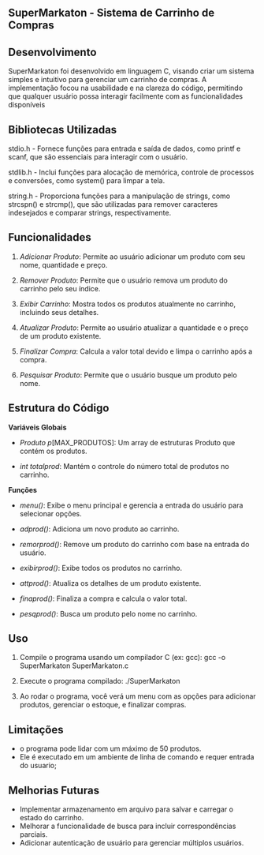 ## SuperMarkaton - Sistema de Carrinho de Compras

## Desenvolvimento
SuperMarkaton foi desenvolvido em linguagem C, visando criar um sistema simples e intuitivo para gerenciar um carrinho de compras. A implementação focou na usabilidade e na clareza do código, permitindo que qualquer usuário possa interagir facilmente com as funcionalidades disponíveis
## Bibliotecas Utilizadas
 stdio.h - Fornece funções para entrada e saída de dados, como printf e scanf, que são essenciais para interagir com o usuário.

 stdlib.h - Inclui funções para alocação de memórica, controle de processos e conversões, como system() para limpar a tela.

 string.h - Proporciona funções para a manipulação de strings, como strcspn() e strcmp(), que são utilizadas para remover caracteres indesejados e comparar strings, respectivamente.

## Funcionalidades 
1. _Adicionar Produto_: Permite ao usuário adicionar um produto com seu nome, quantidade e preço.

2. _Remover Produto_: Permite que o usuário remova um produto do carrinho pelo seu índice.

3. _Exibir Carrinho_: Mostra todos os produtos atualmente no carrinho, incluindo seus detalhes.

4. _Atualizar Produto_: Permite ao usuário atualizar a quantidade e o preço de um produto existente.

5. _Finalizar Compra_: Calcula a valor total devido e limpa o carrinho após a compra.

6. _Pesquisar Produto_: Permite que o usuário busque um produto pelo nome.

## Estrutura do Código

**Variáveis Globais**
 - _Produto p_[MAX_PRODUTOS]: Um array de estruturas Produto que contém os produtos.

 - _int totalprod_: Mantém o controle do número total de produtos no carrinho.

**Funções**

- _menu()_: Exibe o menu principal e gerencia a entrada do usuário para selecionar opções.

- _adprod()_: Adiciona um novo produto ao carrinho.

- _remorprod()_: Remove um produto do carrinho com base na entrada do usuário.

- _exibirprod()_: Exibe todos os produtos no carrinho.

- _attprod()_: Atualiza os detalhes de um produto existente.

- _finaprod()_: Finaliza a compra e calcula o valor total.

- _pesqprod()_: Busca um produto pelo nome no carrinho.
 

## Uso

1. Compile o programa usando um compilador C (ex: gcc): gcc -o SuperMarkaton SuperMarkaton.c

2. Execute o programa compilado: ./SuperMarkaton

3. Ao rodar o programa, você verá um menu com as opções para adicionar produtos, gerenciar o estoque, e finalizar compras.

## Limitações 

- o programa pode lidar com um máximo de 50 produtos.
- Ele é executado em um ambiente de linha de comando e requer entrada do usuario;

## Melhorias Futuras

- Implementar armazenamento em arquivo para salvar e carregar o estado do carrinho.
- Melhorar a funcionalidade de busca para incluir correspondências parciais.
- Adicionar autenticação de usuário para gerenciar múltiplos usuários. 
